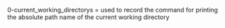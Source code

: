 0-current_working_directorys = used to record the command for printing the absolute path name of the current working directory
